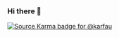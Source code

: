 ### Hi there 👋

<!--
**karfau/karfau** is a ✨ _special_ ✨ repository because its `README.md` (this file) appears on your GitHub profile.

Here are some ideas to get you started:

- 🔭 I’m currently working on ...
- 🌱 I’m currently learning ...
- 👯 I’m looking to collaborate on ...
- 🤔 I’m looking for help with ...
- 💬 Ask me about ...
- 📫 How to reach me: ...
- 😄 Pronouns: ...
- ⚡ Fun fact: ...
-->

[![Source Karma badge for @karfau](https://sourcekarma-og.vercel.app/api/karfau/github)](https://sourcekarma.vercel.app/karfau)
